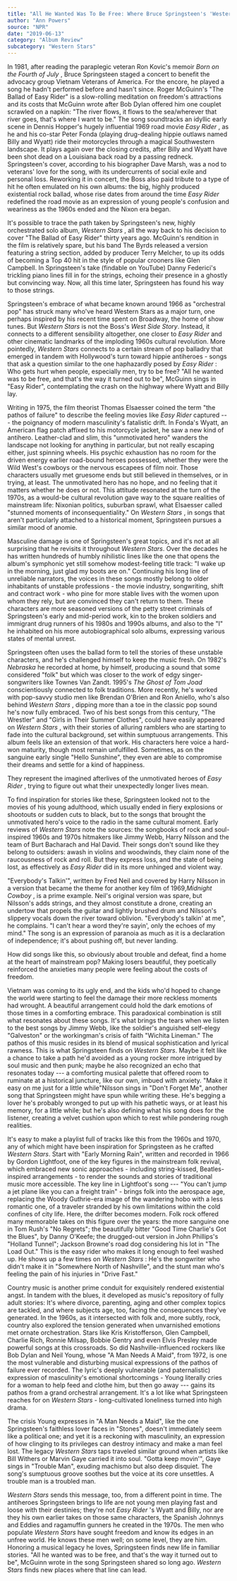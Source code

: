 ```yaml
---
title: "All He Wanted Was To Be Free: Where Bruce Springsteen's 'Western Stars' Came From"
author: "Ann Powers"
source: "NPR"
date: "2019-06-13"
category: "Album Review"
subcategory: "Western Stars"
---
```


In 1981, after reading the paraplegic veteran Ron Kovic's memoir _Born on the Fourth of July_ , Bruce Springsteen staged a concert to benefit the advocacy group Vietnam Veterans of America. For the encore, he played a song he hadn't performed before and hasn't since. Roger McGuinn's "The Ballad of Easy Rider" is a slow-rolling meditation on freedom's attractions and its costs that McGuinn wrote after Bob Dylan offered him one couplet scrawled on a napkin: "The river flows, it flows to the sea/wherever that river goes, that's where I want to be." The song soundtracks an idyllic early scene in Dennis Hopper's hugely influential 1969 road movie _Easy Rider_ , as he and his co-star Peter Fonda (playing drug-dealing hippie outlaws named Billy and Wyatt) ride their motorcycles through a magical Southwestern landscape. It plays again over the closing credits, after Billy and Wyatt have been shot dead on a Louisiana back road by a passing redneck. Springsteen's cover, according to his biographer Dave Marsh, was a nod to veterans' love for the song, with its undercurrents of social exile and personal loss. Reworking it in concert, the Boss also paid tribute to a type of hit he often emulated on his own albums: the big, highly produced existential rock ballad, whose rise dates from around the time _Easy Rider_ redefined the road movie as an expression of young people's confusion and weariness as the 1960s ended and the Nixon era began.

It's possible to trace the path taken by Springsteen's new, highly orchestrated solo album, _Western Stars_ , all the way back to his decision to cover "The Ballad of Easy Rider" thirty years ago. McGuinn's rendition in the film is relatively spare, but his band The Byrds released a version featuring a string section, added by producer Terry Melcher, to up its odds of becoming a Top 40 hit in the style of popular crooners like Glen Campbell. In Springsteen's take (findable on YouTube) Danny Federici's trickling piano lines fill in for the strings, echoing their presence in a ghostly but convincing way. Now, all this time later, Springsteen has found his way to those strings.

Springsteen's embrace of what became known around 1966 as "orchestral pop" has struck many who've heard Western Stars as a major turn, one perhaps inspired by his recent time spent on Broadway, the home of show tunes. But _Western Stars_ is not the Boss's _West Side Story_. Instead, it connects to a different sensibility altogether, one closer to _Easy Rider_ and other cinematic landmarks of the imploding 1960s cultural revolution. More pointedly, _Western Stars_ connects to a certain stream of pop balladry that emerged in tandem with Hollywood's turn toward hippie antiheroes - songs that ask a question similar to the one haphazardly posed by _Easy Rider_ : Who gets hurt when people, especially men, try to be free? "All he wanted was to be free, and that's the way it turned out to be", McGuinn sings in "Easy Rider", contemplating the crash on the highway where Wyatt and Billy lay.

Writing in 1975, the film theorist Thomas Elsaesser coined the term "the pathos of failure" to describe the feeling movies like _Easy Rider_ captured --- the poignancy of modern masculinity's fatalistic drift. In Fonda's Wyatt, an American flag patch affixed to his motorcycle jacket, he saw a new kind of antihero. Leather-clad and slim, this "unmotivated hero" wanders the landscape not looking for anything in particular, but not really escaping either, just spinning wheels. His psychic exhaustion has no room for the driven energy earlier road-bound heroes possessed, whether they were the Wild West's cowboys or the nervous escapees of film noir. Those characters usually met gruesome ends but still believed in themselves, or in trying, at least. The unmotivated hero has no hope, and no feeling that it matters whether he does or not. This attitude resonated at the turn of the 1970s, as a would-be cultural revolution gave way to the square realities of mainstream life: Nixonian politics, suburban sprawl, what Elsaesser called "stunned moments of inconsequentiality." On _Western Stars_ , in songs that aren't particularly attached to a historical moment, Springsteen pursues a similar mood of anomie.

Masculine damage is one of Springsteen's great topics, and it's not at all surprising that he revisits it throughout _Western Stars_. Over the decades he has written hundreds of humbly nihilistic lines like the one that opens the album's symphonic yet still somehow modest-feeling title track: "I wake up in the morning, just glad my boots are on." Continuing his long line of unreliable narrators, the voices in these songs mostly belong to older inhabitants of unstable professions - the movie industry, songwriting, shift and contract work - who pine for more stable lives with the women upon whom they rely, but are convinced they can't return to them. These characters are more seasoned versions of the petty street criminals of Springsteen's early and mid-period work, kin to the broken soldiers and immigrant drug runners of his 1980s and 1990s albums, and also to the "I" he inhabited on his more autobiographical solo albums, expressing various states of mental unrest.

Springsteen often uses the ballad form to tell the stories of these unstable characters, and he's challenged himself to keep the music fresh. On 1982's _Nebraska_ he recorded at home, by himself, producing a sound that some considered "folk" but which was closer to the work of edgy singer-songwriters like Townes Van Zandt. 1995's _The Ghost of Tom Joad_ conscientiously connected to folk traditions. More recently, he's worked with pop-savvy studio men like Brendan O'Brien and Ron Aniello, who's also behind _Western Stars_ , dipping more than a toe in the classic pop sound he's now fully embraced. Two of his best songs from this century, "The Wrestler" and "Girls in Their Summer Clothes", could have easily appeared on _Western Stars_ , with their stories of alluring ramblers who are starting to fade into the cultural background, set within sumptuous arrangements. This album feels like an extension of that work. His characters here voice a hard-won maturity, though most remain unfulfilled. Sometimes, as on the sanguine early single "Hello Sunshine", they even are able to compromise their dreams and settle for a kind of happiness.

They represent the imagined afterlives of the unmotivated heroes of _Easy Rider_ , trying to figure out what their unexpectedly longer lives mean.

To find inspiration for stories like these, Springsteen looked not to the movies of his young adulthood, which usually ended in fiery explosions or shootouts or sudden cuts to black, but to the songs that brought the unmotivated hero's voice to the radio in the same cultural moment. Early reviews of _Western Stars_ note the sources: the songbooks of rock and soul- inspired 1960s and 1970s hitmakers like Jimmy Webb, Harry Nilsson and the team of Burt Bacharach and Hal David. Their songs don't sound like they belong to outsiders: awash in violins and woodwinds, they claim none of the raucousness of rock and roll. But they express loss, and the state of being lost, as effectively as _Easy Rider_ did in its more unhinged and violent way.

"Everybody's Talkin'", written by Fred Neil and covered by Harry Nilsson in a version that became the theme for another key film of 1969,_Midnight Cowboy_ , is a prime example. Neil's original version was spare, but Nilsson's adds strings, and they almost constitute a drone, creating an undertow that propels the guitar and lightly brushed drum and Nilsson's slippery vocals down the river toward oblivion. "Everybody's talkin' at me", he complains. "I can't hear a word they're sayin', only the echoes of my mind." The song is an expression of paranoia as much as it is a declaration of independence; it's about pushing off, but never landing.

How did songs like this, so obviously about trouble and defeat, find a home at the heart of mainstream pop? Making losers beautiful, they poetically reinforced the anxieties many people were feeling about the costs of freedom.

Vietnam was coming to its ugly end, and the kids who'd hoped to change the world were starting to feel the damage their more reckless moments had wrought. A beautiful arrangement could hold the dark emotions of those times in a comforting embrace. This paradoxical combination is still what resonates about these songs. It's what brings the tears when we listen to the best songs by Jimmy Webb, like the soldier's anguished self-elegy "Galveston" or the workingman's crisis of faith "Wichita Lineman." The pathos of this music resides in its blend of musical sophistication and lyrical rawness. This is what Springsteen finds on _Western Stars_. Maybe it felt like a chance to take a path he'd avoided as a young rocker more intrigued by soul music and then punk; maybe he also recognized an echo that resonates today --- a comforting musical palette that offered room to ruminate at a historical juncture, like our own, imbued with anxiety. "Make it easy on me just for a little while"Nilsson sings in "Don't Forget Me", another song that Springsteen might have spun while writing these. He's begging a lover he's probably wronged to put up with his pathetic ways, or at least his memory, for a little while; but he's also defining what his song does for the listener, creating a velvet cushion upon which to rest while pondering rough realities.

It's easy to make a playlist full of tracks like this from the 1960s and 1970, any of which might have been inspiration for Springsteen as he crafted _Western Stars_. Start with "Early Morning Rain", written and recorded in 1966 by Gordon Lightfoot, one of the key figures in the mainstream folk revival, which embraced new sonic approaches - including string-kissed, Beatles- inspired arrangements - to render the sounds and stories of traditional music more accessible. The key line in Lightfoot's song --- "You can't jump a jet plane like you can a freight train" - brings folk into the aerospace age, replacing the Woody Guthrie-era image of the wandering hobo with a less romantic one, of a traveler stranded by his own limitations within the cold confines of city life. Here, the drifter becomes modern. Folk rock offered many memorable takes on this figure over the years: the more sanguine one in Tom Rush's "No Regrets"; the beautifully bitter "Good Time Charlie's Got the Blues", by Danny O'Keefe; the drugged-out version in John Phillips's "Holland Tunnel"; Jackson Browne's road dog considering his lot in "The Load Out." This is the easy rider who makes it long enough to feel washed up. He shows up a few times on _Western Stars_ : He's the songwriter who didn't make it in "Somewhere North of Nashville", and the stunt man who's feeling the pain of his injuries in "Drive Fast."

Country music is another prime conduit for exquisitely rendered existential angst. In tandem with the blues, it developed as music's repository of fully adult stories: It's where divorce, parenting, aging and other complex topics are tackled, and where subjects age, too, facing the consequences they've generated. In the 1960s, as it intersected with folk and, more subtly, rock, country also explored the tension generated when unvarnished emotions met ornate orchestration. Stars like Kris Kristofferson, Glen Campbell, Charlie Rich, Ronnie Milsap, Bobbie Gentry and even Elvis Presley made powerful songs at this crossroads. So did Nashville-influenced rockers like Bob Dylan and Neil Young, whose "A Man Needs A Maid", from 1972, is one the most vulnerable and disturbing musical expressions of the pathos of failure ever recorded. The lyric's deeply vulnerable (and paternalistic) expression of masculinity's emotional shortcomings - Young literally cries for a woman to help feed and clothe him, but then go away --- gains its pathos from a grand orchestral arrangement. It's a lot like what Springsteen reaches for on _Western Stars_ - long-cultivated loneliness turned into high drama.

The crisis Young expresses in "A Man Needs a Maid", like the one Springsteen's faithless lover faces in "Stones", doesn't immediately seem like a political one; and yet it is a reckoning with masculinity, an expression of how clinging to its privileges can destroy intimacy and make a man feel lost. The legacy _Western Stars_ taps traveled similar ground when artists like Bill Withers or Marvin Gaye carried it into soul. "Gotta keep movin'", Gaye sings in "Trouble Man", exuding machismo but also deep disquiet. The song's sumptuous groove soothes but the voice at its core unsettles. A trouble man is a troubled man.

_Western Stars_ sends this message, too, from a different point in time. The antiheroes Springsteen brings to life are not young men playing fast and loose with their destinies; they're not _Easy Rider_ 's Wyatt and Billy, nor are they his own earlier takes on those same characters, the Spanish Johnnys and Eddies and ragamuffin gunners he created in the 1970s. The men who populate _Western Stars_ have sought freedom and know its edges in an unfree world. He knows these men well; on some level, they are him. Honoring a musical legacy he loves, Springsteen finds new life in familiar stories. "All he wanted was to be free, and that's the way it turned out to be", McGuinn wrote in the song Springsteen shared so long ago. _Western Stars_ finds new places where that line can lead.